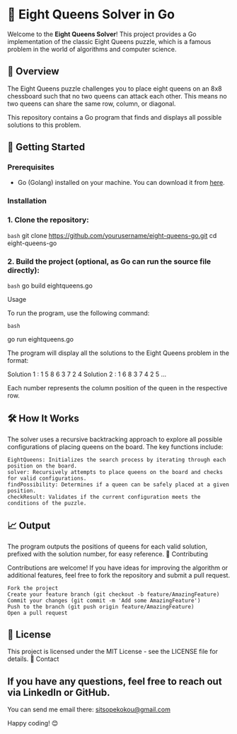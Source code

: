 # 🏰 Eight Queens Solver in Go

Welcome to the **Eight Queens Solver**! This project provides a Go implementation of the classic Eight Queens puzzle, which is a famous problem in the world of algorithms and computer science.

## 📜 Overview

The Eight Queens puzzle challenges you to place eight queens on an 8x8 chessboard such that no two queens can attack each other. This means no two queens can share the same row, column, or diagonal.

This repository contains a Go program that finds and displays all possible solutions to this problem.

## 🚀 Getting Started

### Prerequisites

- Go (Golang) installed on your machine. You can download it from [here](https://golang.org/dl/).

### Installation

### 1. Clone the repository:

   ```bash```
   git clone https://github.com/yourusername/eight-queens-go.git
   cd eight-queens-go 

### 2. Build the project (optional, as Go can run the source file directly):

```bash```
go build eightqueens.go

Usage

To run the program, use the following command:

```bash```

go run eightqueens.go

The program will display all the solutions to the Eight Queens problem in the format:

Solution 1 : 1 5 8 6 3 7 2 4
Solution 2 : 1 6 8 3 7 4 2 5
...


Each number represents the column position of the queen in the respective row.
## 🛠️ How It Works

The solver uses a recursive backtracking approach to explore all possible configurations of placing queens on the board. The key functions include:

    EightQueens: Initializes the search process by iterating through each position on the board.
    solver: Recursively attempts to place queens on the board and checks for valid configurations.
    findPossibility: Determines if a queen can be safely placed at a given position.
    checkResult: Validates if the current configuration meets the conditions of the puzzle.

## 📈 Output

The program outputs the positions of queens for each valid solution, prefixed with the solution number, for easy reference.
🤝 Contributing

Contributions are welcome! If you have ideas for improving the algorithm or additional features, feel free to fork the repository and submit a pull request.

    Fork the project
    Create your feature branch (git checkout -b feature/AmazingFeature)
    Commit your changes (git commit -m 'Add some AmazingFeature')
    Push to the branch (git push origin feature/AmazingFeature)
    Open a pull request

## 📝 License

This project is licensed under the MIT License - see the LICENSE file for details.
📧 Contact

## If you have any questions, feel free to reach out via LinkedIn or GitHub.
You can send me email there: sitsopekokou@gmail.com

Happy coding! 😊
